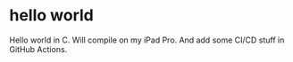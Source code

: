 # hello world

Hello world in C. Will compile on my iPad Pro. And add some CI/CD stuff in GitHub Actions.
